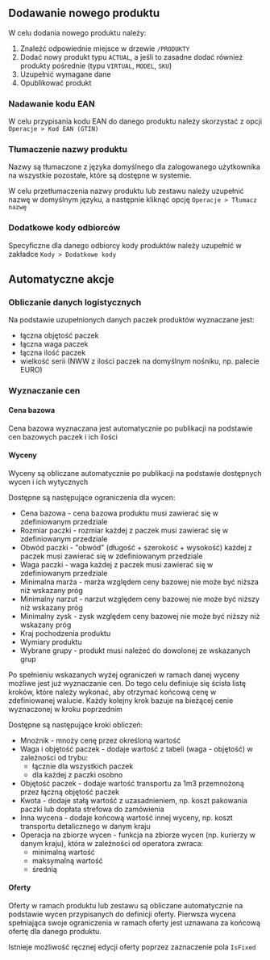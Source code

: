 ## Dodawanie nowego produktu

W celu dodania nowego produktu należy:

1. Znaleźć odpowiednie miejsce w drzewie ```/PRODUKTY```
1. Dodać nowy produkt typu ```ACTUAL```, a jeśli to zasadne dodać również produkty pośrednie (typu ``VIRTUAL``, ``MODEL``, ``SKU``)
1. Uzupełnić wymagane dane
1. Opublikować produkt

### Nadawanie kodu EAN

W celu przypisania kodu EAN do danego produktu należy skorzystać z opcji ``Operacje > Kod EAN (GTIN)``

### Tłumaczenie nazwy produktu

Nazwy są tłumaczone z języka domyślnego dla zalogowanego użytkownika na wszystkie pozostałe, które są dostępne w systemie.

W celu przetłumaczenia nazwy produktu lub zestawu należy uzupełnić nazwę w domyślnym języku, a następnie kliknąć opcję 
``Operacje > Tłumacz nazwę``

### Dodatkowe kody odbiorców

Specyficzne dla danego odbiorcy kody produktów należy uzupełnić w zakładce ``Kody > Dodatkowe kody``

## Automatyczne akcje

### Obliczanie danych logistycznych

Na podstawie uzupełnionych danych paczek produktów wyznaczane jest:

- łączna objętość paczek
- łączna waga paczek
- łączna ilość paczek
- wielkość serii (NWW z ilości paczek na domyślnym nośniku, np. palecie EURO)

### Wyznaczanie cen

#### Cena bazowa

Cena bazowa wyznaczana jest automatycznie po publikacji na podstawie cen bazowych paczek i ich ilości

#### Wyceny

Wyceny są obliczane automatycznie po publikacji na podstawie dostępnych wycen i ich wytycznych

Dostępne są następujące ograniczenia dla wycen:

- Cena bazowa - cena bazowa produktu musi zawierać się w zdefiniowanym przedziale
- Rozmiar paczki - rozmiar każdej z paczek musi zawierać się w zdefiniowanym przedziale
- Obwód paczki - "obwód" (długość + szerokość + wysokość)  każdej z paczek musi zawierać się w zdefiniowanym przedziale
- Waga paczki - waga każdej z paczek musi zawierać się w zdefiniowanym przedziale
- Minimalna marża - marża względem ceny bazowej nie może być niższa niż wskazany próg
- Minimalny narzut - narzut względem ceny bazowej nie może być niższy niż wskazany próg
- Minimalny zysk - zysk względem ceny bazowej nie może być niższy niż wskazany próg
- Kraj pochodzenia produktu
- Wymiary produktu
- Wybrane grupy - produkt musi należeć do dowolonej ze wskazanych grup

Po spełnieniu wskazanych wyżej ograniczeń w ramach danej wyceny możliwe jest już wyznaczanie cen. Do tego celu 
definiuje się ścisła listę kroków, które należy wykonać, aby otrzymać końcową cenę w zdefiniowanej walucie. Każdy
kolejny krok bazuje na bieżącej cenie wyznaczonej w kroku poprzednim

Dostępne są następujące kroki obliczeń:

- Mnożnik - mnoży cenę przez określoną wartość
- Waga i objętość paczek - dodaje wartość z tabeli (waga - objętość) w zależności od trybu:
  - łącznie dla wszystkich paczek
  - dla każdej z paczki osobno
- Objętość paczek - dodaje wartość transportu za 1m3 przemnożoną przez łączną objętość paczek
- Kwota - dodaje stałą wartość z uzasadnieniem, np. koszt pakowania paczki lub dopłata strefowa do zamówienia
- Inna wycena - dodaje końcową wartość innej wyceny, np. koszt transportu detalicznego w danym kraju
- Operacja na zbiorze wycen - funkcja na zbiorze wycen (np. kurierzy w danym kraju), która w zależności od operatora zwraca:
  - minimalną wartość
  - maksymalną wartość
  - średnią

#### Oferty

Oferty w ramach produktu lub zestawu są obliczane automatycznie na podstawie wycen przypisanych do definicji oferty. 
Pierwsza wycena spełniająca swoje ograniczenia w ramach oferty jest uznawana za końcową ofertę dla danego produktu.

Istnieje możliwość ręcznej edycji oferty poprzez zaznaczenie pola ```IsFixed```

